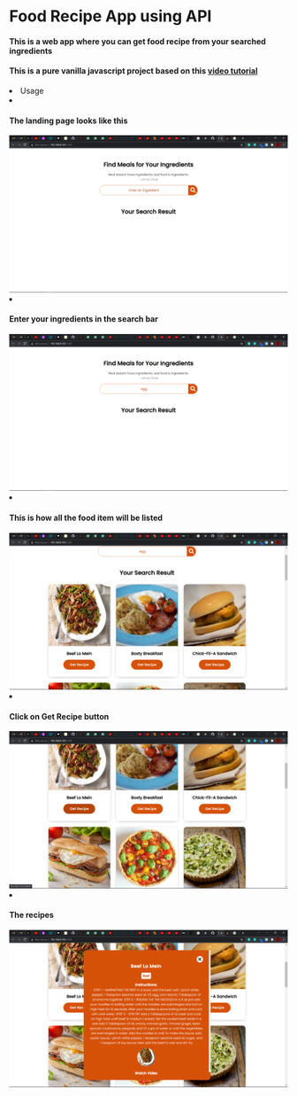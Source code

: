 <h1>Food Recipe App using API</h1>

<h4>This is a web app where you can get food recipe from your searched ingredients</h4>
<h4>This is a pure vanilla javascript project based on this <a href="https://www.youtube.com/watch?v=opikz5x_1ak">video tutorial </a></h4>

<li>Usage</li>

<li>
<h4>The landing page looks like this</h4>
</li>
<img src="Images/pic-1.png">

<li>
<h4>Enter your ingredients in the search bar</h4>
</li>
<img src="Images/pic-2.png">

<li>
<h4>This is how all the food item will be listed</h4>
</li>
<img src="Images/pic-3.png" alt="">

<li>
<h4>Click on Get Recipe button</h4>
</li>
<img src="Images/pic-4.png" alt="">

<li>
<h4>The recipes</h4>
</li>
<img src="Images/pic-5.png" alt="">